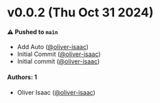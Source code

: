 # v0.0.2 (Thu Oct 31 2024)

#### ⚠️ Pushed to `main`

- Add Auto ([@oliver-isaac](https://github.com/oliver-isaac))
- Initial Commit ([@oliver-isaac](https://github.com/oliver-isaac))
- Initial commit ([@oliver-isaac](https://github.com/oliver-isaac))

#### Authors: 1

- Oliver Isaac ([@oliver-isaac](https://github.com/oliver-isaac))
